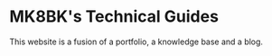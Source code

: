 # MK8BK's Technical Guides

This website is a fusion of a portfolio, a knowledge base
and a blog.


```{tableofcontents}

```


